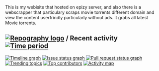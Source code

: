 ﻿This is my webisite that hosted on epizy server, and also there is a webscrapper that particulary scraps movie torrents different domain and view the content userfrindly particularly without ads. it grabs all latest Movie torrents. 
 
 
## [![Repography logo](https://images.repography.com/logo.svg)](https://repography.com) / Recent activity [![Time period](https://images.repography.com/35428199/sudheerneo/sudheer-site/recent-activity/hvJ1NFI6r7J7_HA6laC7Fu8SkkdKf321myYHq1ho8v0/FiUwdHRK1uwp7Gdvx_6AW076qbKHURExw4ooVzB0lSQ_badge.svg)](https://repography.com)
[![Timeline graph](https://images.repography.com/35428199/sudheerneo/sudheer-site/recent-activity/hvJ1NFI6r7J7_HA6laC7Fu8SkkdKf321myYHq1ho8v0/FiUwdHRK1uwp7Gdvx_6AW076qbKHURExw4ooVzB0lSQ_timeline.svg)](https://github.com/sudheerneo/sudheer-site/commits)
[![Issue status graph](https://images.repography.com/35428199/sudheerneo/sudheer-site/recent-activity/hvJ1NFI6r7J7_HA6laC7Fu8SkkdKf321myYHq1ho8v0/FiUwdHRK1uwp7Gdvx_6AW076qbKHURExw4ooVzB0lSQ_issues.svg)](https://github.com/sudheerneo/sudheer-site/issues)
[![Pull request status graph](https://images.repography.com/35428199/sudheerneo/sudheer-site/recent-activity/hvJ1NFI6r7J7_HA6laC7Fu8SkkdKf321myYHq1ho8v0/FiUwdHRK1uwp7Gdvx_6AW076qbKHURExw4ooVzB0lSQ_prs.svg)](https://github.com/sudheerneo/sudheer-site/pulls)
[![Trending topics](https://images.repography.com/35428199/sudheerneo/sudheer-site/recent-activity/hvJ1NFI6r7J7_HA6laC7Fu8SkkdKf321myYHq1ho8v0/FiUwdHRK1uwp7Gdvx_6AW076qbKHURExw4ooVzB0lSQ_words.svg)](https://github.com/sudheerneo/sudheer-site/commits)
[![Top contributors](https://images.repography.com/35428199/sudheerneo/sudheer-site/recent-activity/hvJ1NFI6r7J7_HA6laC7Fu8SkkdKf321myYHq1ho8v0/FiUwdHRK1uwp7Gdvx_6AW076qbKHURExw4ooVzB0lSQ_users.svg)](https://github.com/sudheerneo/sudheer-site/graphs/contributors)
[![Activity map](https://images.repography.com/35428199/sudheerneo/sudheer-site/recent-activity/hvJ1NFI6r7J7_HA6laC7Fu8SkkdKf321myYHq1ho8v0/FiUwdHRK1uwp7Gdvx_6AW076qbKHURExw4ooVzB0lSQ_map.svg)](https://github.com/sudheerneo/sudheer-site/commits)


